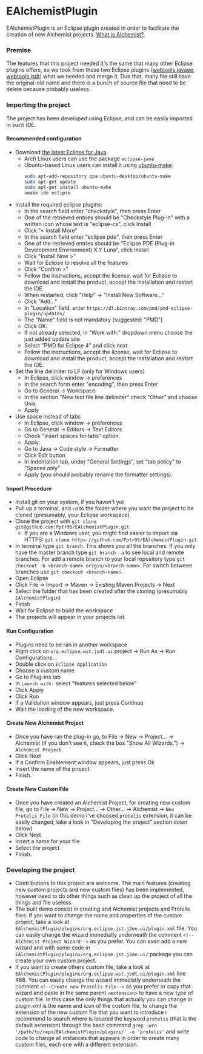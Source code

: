 # EAlchemistPlugin

EAlchemistPlugin is an Eclipse plugin created in order to facilitate the creation of new Alchemist projects. [What is Alchemist?][Alchemist].


### Premise

The features that this project needed it's the same that many other Eclipse plugins offers, so we took from these two Eclipse plugins ([webtools.javaee], [webtools.jsdt]) what we needed and merge it. Due that, many file still have the original-old name and there is a bunch of source file that need to be delete because probably useless.

### Importing the project

The project has been developed using Eclipse, and can be easily imported in such IDE.

#### Recommended configuration
* Download [the latest Eclipse for Java][eclipse].
  * Arch Linux users can use the package `eclipse-java`
  * Ubuntu-based Linux users can install it using [ubuntu-make](https://wiki.ubuntu.com/ubuntu-make): 
    ```bash
    sudo apt-add-repository ppa:ubuntu-desktop/ubuntu-make
    sudo apt-get update
    sudo apt-get install ubuntu-make
    umake ide eclipse 
    ```
* Install the required eclipse plugins:
  * In the search field enter "checkstyle", then press Enter
  * One of the retrieved entries should be "Checkstyle Plug-in" with a written icon whose text is "eclipse-cs", click Install
  * Click "< Install More"
  * In the search field enter "eclipse pde", then press Enter
  * One of the retrieved entries should be "Eclipse PDE (Plug-in Development Environment) X.Y Luna", click Install
  * Click "Install Now >"
  * Wait for Eclipse to resolve all the features
  * Click "Confirm >"
  * Follow the instructions, accept the license, wait for Eclipse to download and install the product, accept the installation and restart the IDE
  * When restarted, click "Help" -> "Install New Software..."
  * Click "Add..."
  * In "Location" field, enter `https://dl.bintray.com/pmd/pmd-eclipse-plugin/updates/`
  * The "Name" field is not mandatory (suggested: "PMD")
  * Click OK.
  * If not already selected, in "Work with:" dropdown menu choose the just added update site
  * Select "PMD for Eclipse 4" and click next
  * Follow the instructions, accept the license, wait for Eclipse to download and install the product, accept the installation and restart the IDE.
* Set the line delimiter to LF (only for Windows users)
  * In Eclipse, click window -> preferences
  * In the search form enter "encoding", then press Enter
  * Go to General -> Workspace
  * In the section "New text file line delimiter" check "Other" and choose Unix
  * Apply
* Use space instead of tabs
  * In Eclipse, click window -> preferences
  * Go to General -> Editors -> Text Editors
  * Check "insert spaces for tabs" option.
  * Apply.
  * Go to Java -> Code style -> Formatter
  * Click Edit button
  * In Indentation tab, under "General Settings", set "tab policy" to "Spaces only"
  * Apply (you should probably rename the formatter settings).

#### Import Procedure
* Install git on your system, if you haven't yet
* Pull up a terminal, and `cd` to the folder where you want the project to be cloned (presumably, your Eclipse workspace)
* Clone the project with `git clone git@github.com:Pptr95/EAlchemistPlugin.git`
  * If you are a Windows user, you might find easier to import via HTTPS: `git clone https://github.com/Pptr95/EAlchemistPlugin.git`
* In terminal type `git branch`. This shows you all the branches. If you only have the master branch type `git branch -a` to see local and remote branches. For add a remote branch to your local repository type `git checkout -b <branch-name> origin/<branch-name>`. For switch between branches use `git checkout <branch-name>`.
* Open Eclipse
* Click File -> Import -> Maven -> Existing Maven Projects -> Next
* Select the folder that has been created after the cloning (presumably `EAlchemistPlugin`)
* Finish
* Wait for Eclipse to build the workspace
* The projects will appear in your projects list.

#### Run Configuration
* Plugins need to be ran in another workspace
* Right click on `org.eclipse.wst.jsdt.ui` project -> Run As -> Run Configurations...
* Double click on `Eclipse Application`
* Choose a custom name
* Go to Plug-ins tab
* In `Launch with:` select "features selected below"
* Click Apply
* Click Run
* If a Validation window appears, just press Continue
* Wait the loading of the new workspace.

#### Create New Alchemist Project
* Once you have ran the plug-in go, to File -> New -> Project... -> Alchemist (if you don't see it, check the box "Show All Wizards.") -> `Alchemist Project`
* Click Next
* If a Confirm Enablement window appears, just press Ok
* Insert the name of the project
* Finish.


#### Create New Custom File
* Once you have created an Alchemist Project, for creating new custom file, go to File -> New -> Project... -> Other... -> Alchemist -> `New Protelis File` (in this demo i've choosed `protelis` extension, it can be easily changed, take a look in "Developing the project" section down below)
* Click Next
* Insert a name for your file
* Select the project
* Finish.

### Developing the project
* Contributions to this project are welcome. The main features (creating new custom projects and new custom files) has been     implemented, however need to do other things such as clean up the project of all the things and file useless.
* The built demo consist in creating and Alchemist projects and Protelis files. If you want to change the name and properties of the custom project, take a look at `EAlchemistPlugin/plugins/org.eclipse.jst.j2ee.ui/plugin.xml` file. You can easily change the wizard immediatly underneath the comment `<!--Alchemist Project Wizard-->` as you prefer. You can even add a new wizard and with some code in `EAlchemistPlugin/plugins/org.eclipse.jst.j2ee.ui/` package you can create your own custom project.
* If you want to create others custom file, take a look at `EAlchemistPlugin/plugins/org.eclipse.wst.jsdt.ui/plugin.xml` line 488.  You can easily change the wizard immediatly underneath the comment `<!--Create new Protelis File-->` as you prefer or copy that wizard and paste in the same parent `<extension>` to have a new type of custom file. In this case the only things that actually you can change in plugin.xml is the name and icon of the custom file, to change the extension of the new custom file that you want to introduce i recommend to search where is located the keyword `protelis` (that is the default extension) through the bash command `grep -wrn '/path/to/repo/EAlchemistPlugin/plugins/' -e 'protelis'` and write code to change all instances that appears in order to create many custom files, each one with a different extension.

[Alchemist]: http://alchemistsimulator.github.io/
[eclipse]: https://eclipse.org/downloads/
[webtools.javaee]: https://github.com/eclipse/webtools.javaee
[webtools.jsdt]: http://git.eclipse.org/c/jsdt/webtools.jsdt.git/tree/
